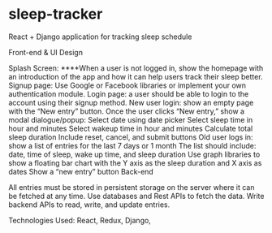 # sleep-tracker
React + Django application for tracking sleep schedule 

Front-end & UI Design

Splash Screen: ****When a user is not logged in, show the homepage with an introduction of the app and how it can help users track their sleep better.
Signup page: Use Google or Facebook libraries or implement your own authentication module.
Login page: a user should be able to login to the account using their signup method.
New user login: show an empty page with the “New entry” button. Once the user clicks “New entry,” show a modal dialogue/popup:
Select date using date picker
Select sleep time in hour and minutes
Select wakeup time in hour and minutes
Calculate total sleep duration
Include reset, cancel, and submit buttons
Old user logs in: show a list of entries for the last 7 days or 1 month
The list should include: date, time of sleep, wake up time, and sleep duration
Use graph libraries to show a floating bar chart with the Y axis as the sleep duration and X axis as dates
Show a “new entry” button
Back-end

All entries must be stored in persistent storage on the server where it can be fetched at any time. Use databases and Rest APIs to fetch the data.
Write backend APIs to read, write, and update entries.

Technologies Used:
React, Redux, Django,

